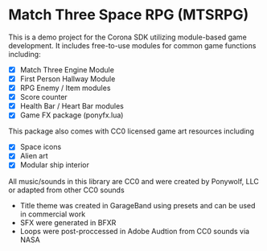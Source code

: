 # Match Three Space RPG (MTSRPG)

This is a demo project for the Corona SDK utilizing module-based game development. It includes free-to-use modules for common game functions including:

-[x] Match Three Engine Module
-[x] First Person Hallway Module
-[x] RPG Enemy / Item modules
-[x] Score counter
-[x] Health Bar / Heart Bar modules 
-[x] Game FX package (ponyfx.lua) 

This package also comes with CC0 licensed game art resources including

-[x] Space icons
-[x] Alien art
-[x] Modular ship interior

All music/sounds in this library are CC0 and were created by Ponywolf, LLC or adapted from other CC0 sounds

* Title theme was created in GarageBand using presets and can be used in commercial work
* SFX were generated in BFXR
* Loops were post-proccessed in Adobe Audtion from CC0 sounds via NASA
